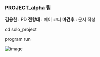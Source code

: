 ### PROJECT_alpha 팀



**김용한** : PD **전항태** : 메이 코더 **마건후** : 문서 작성 

cd solo_project

program run


![image](https://github.com/GitHub-htjeon/pj2/assets/162389150/e4fd64a9-8432-467d-8014-36b21abfa58a)
